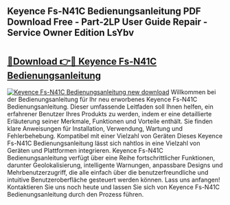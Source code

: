 ## Keyence Fs-N41C Bedienungsanleitung PDF Download Free - Part-2LP User Guide Repair - Service Owner Edition LsYbv

# <h2><a href="http://df1hipp.blite.top/?on=Keyence+Fs-N41C+Bedienungsanleitung">🔗Download 👉🔴 Keyence Fs-N41C Bedienungsanleitung</a></h2>

[![Keyence Fs-N41C Bedienungsanleitung new download](https://i.imgur.com/lujVjoI.png)](http://df1hipp.blite.top/?on=Keyence+Fs-N41C+Bedienungsanleitung)
Willkommen bei der Bedienungsanleitung für Ihr neu erworbenes Keyence Fs-N41C Bedienungsanleitung. Dieser umfassende Leitfaden soll Ihnen helfen, ein erfahrener Benutzer Ihres Produkts zu werden, indem er eine detaillierte Erläuterung seiner Merkmale, Funktionen und Vorteile enthält. Sie finden klare Anweisungen für Installation, Verwendung, Wartung und Fehlerbehebung. Kompatibel mit einer Vielzahl von Geräten Dieses Keyence Fs-N41C Bedienungsanleitung lässt sich nahtlos in eine Vielzahl von Geräten und Plattformen integrieren. Keyence Fs-N41C Bedienungsanleitung verfügt über eine Reihe fortschrittlicher Funktionen, darunter Geolokalisierung, intelligente Warnungen, anpassbare Designs und Mehrbenutzerzugriff, die alle einfach über die benutzerfreundliche und intuitive Benutzeroberfläche gesteuert werden können. Lass uns anfangen! Kontaktieren Sie uns noch heute und lassen Sie sich von Keyence Fs-N41C Bedienungsanleitung durch den Prozess führen.
